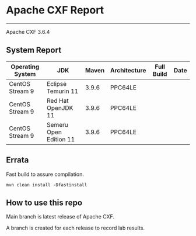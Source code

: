 # Apache CXF Report
--- 

Apache CXF 3.6.4

## System Report

| Operating System    | JDK       | Maven | Architecture | Full Build | Date  |
|---------------------|-----------|-------|--------------|------------|-------|
| CentOS Stream 9         | Eclipse Temurin 11  | 3.9.6 | PPC64LE      |  |  |
| CentOS Stream 9         | Red Hat OpenJDK 11  | 3.9.6 | PPC64LE      |  |  |
| CentOS Stream 9         | Semeru Open Edition 11  | 3.9.6 | PPC64LE  |  |  |



## Errata


Fast build to assure compilation. 
```
mvn clean install -Dfastinstall
```

## How to use this repo

Main branch is latest release of Apache CXF.

A branch is created for each release to record lab results.
